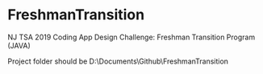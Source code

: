 # FreshmanTransition
NJ TSA 2019 Coding App Design Challenge: Freshman Transition Program (JAVA)

Project folder should be D:\Documents\Github\FreshmanTransition